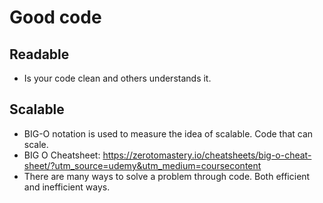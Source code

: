 # Good code
## Readable
- Is your code clean and others understands it.
## Scalable
- BIG-O notation is used to measure the idea of scalable. Code that can scale.
- BIG O Cheatsheet: https://zerotomastery.io/cheatsheets/big-o-cheat-sheet/?utm_source=udemy&utm_medium=coursecontent
- There are many ways to solve a problem through code. Both efficient and inefficient ways.